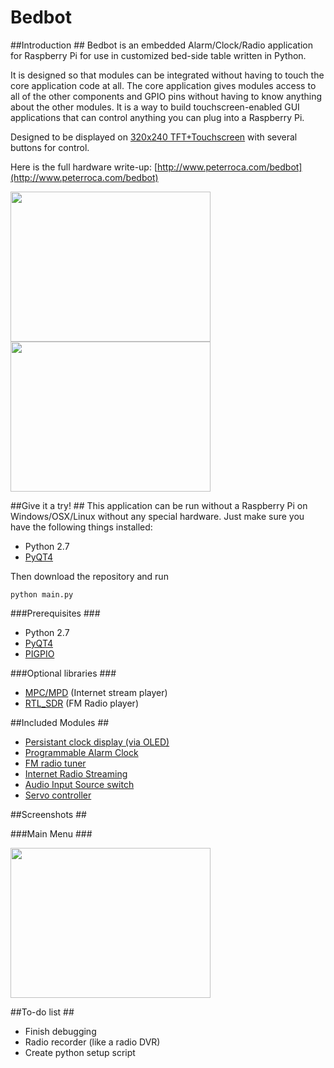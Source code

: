 # Bedbot #

##Introduction ##
Bedbot is an embedded Alarm/Clock/Radio application for Raspberry Pi for use in customized bed-side table written in Python.  

It is designed so that modules can be integrated without having to touch the core application code at all.  The core application gives modules access to all of the other components and GPIO pins without having to know anything about the other modules.  It is a way to build touchscreen-enabled GUI applications that can control anything you can plug into a Raspberry Pi.

Designed to be displayed on [320x240 TFT+Touchscreen](https://www.adafruit.com/products/1601) with several buttons for control.

Here is the full hardware write-up:  [http://www.peterroca.com/bedbot](http://www.peterroca.com/bedbot)

<img src="http://peterroca.com/bedbot/assets/img/main.jpg" width="320" height="240" />

<img src="http://peterroca.com/bedbot/assets/img/topCloseupOpen.jpg" width="320" height="240" />


##Give it a try! ##
This application can be run without a Raspberry Pi on Windows/OSX/Linux without any special hardware.  Just make sure you have the following things installed:
* Python 2.7
* [PyQT4](http://www.riverbankcomputing.com/software/pyqt/download)

Then download the repository and run 

```
python main.py
```



###Prerequisites ###
* Python 2.7
* [PyQT4](http://www.riverbankcomputing.com/software/pyqt/download)
* [PIGPIO](http://abyz.co.uk/rpi/pigpio/)

###Optional libraries ###
* [MPC/MPD](http://www.musicpd.org/clients/mpc/) (Internet stream player)
* [RTL_SDR](http://sdr.osmocom.org/trac/wiki/rtl-sdr) (FM Radio player)




##Included Modules ##
* [Persistant clock display (via OLED)](Modules/OLED.py)
* [Programmable Alarm Clock](Modules/Alarm.py)
* [FM radio tuner](Modules/Radio.py)
* [Internet Radio Streaming](Modules/InternetRadio.py)
* [Audio Input Source switch](Modules/AudioPinSwitch.py)
* [Servo controller](Modules/ScreenManager.py)

##Screenshots ##

###Main Menu ###

<img src="http://peterroca.com/bedbot/assets/img/menu.jpg" width="320" height="240" />


##To-do list ##
* Finish debugging
* Radio recorder (like a radio DVR)
* Create python setup script 
